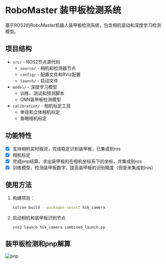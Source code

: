 # RoboMaster 装甲板检测系统

基于ROS2的RoboMaster机器人装甲板检测系统，包含相机驱动和深度学习检测模型。

## 项目结构

- `src/` - ROS2节点源代码
  - `source/` - 相机和检测器节点
  - `config/` - 配置文件和RViz配置
  - `launch/` - 启动文件
- `model/` - 深度学习模型
  - 训练、测试和预测脚本
  - CNN装甲板检测模型
- `calibration/` - 相机标定工具
  - 单目和立体相机标定
  - 鱼眼相机标定

## 功能特性

- [x] 支持相机实时取流，完成稳定识别装甲板，已集成到ros
- [x] 相机标定
- [x] 完成pnp结算，求出装甲板的在相机坐标系下的坐标，并集成到ros
- [x] 训练模型，检测装甲板数字，提高装甲板的识别精度（但是未集成到ros)

## 使用方法

1. 构建项目：
   ```bash
   colcon build --packages-select hik_camera
   ```

2. 启动相机和装甲板识别节点
   ```
   ros2 launch hik_camera combined_launch.py
   ```

## 装甲板检测和pnp解算
![pnp](resource/pnp-solve.png)
